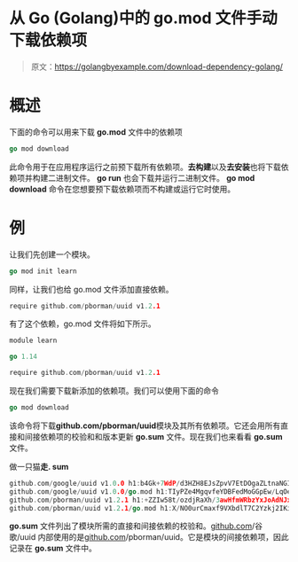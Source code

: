 # 从 Go (Golang)中的 go.mod 文件手动下载依赖项

> 原文：<https://golangbyexample.com/download-dependency-golang/>

# **概述**

下面的命令可以用来下载 **go.mod** 文件中的依赖项

```go
go mod download
```

此命令用于在应用程序运行之前预下载所有依赖项。**去构建**以及**去安装**也将下载依赖项并构建二进制文件。 **go run** 也会下载并运行二进制文件。 **go mod download** 命令在您想要预下载依赖项而不构建或运行它时使用。

# **例**

让我们先创建一个模块。

```go
go mod init learn
```

同样，让我们也给 go.mod 文件添加直接依赖。

```go
require github.com/pborman/uuid v1.2.1
```

有了这个依赖，go.mod 文件将如下所示。

```go
module learn

go 1.14

require github.com/pborman/uuid v1.2.1
```

现在我们需要下载新添加的依赖项。我们可以使用下面的命令

```go
go mod download
```

该命令将下载**github.com/pborman/uuid**模块及其所有依赖项。它还会用所有直接和间接依赖项的校验和和版本更新 **go.sum** 文件。现在我们也来看看 **go.sum** 文件。

做一只猫**走. sum**

```go
github.com/google/uuid v1.0.0 h1:b4Gk+7WdP/d3HZH8EJsZpvV7EtDOgaZLtnaNGIu1adA=
github.com/google/uuid v1.0.0/go.mod h1:TIyPZe4MgqvfeYDBFedMoGGpEw/LqOeaOT+nhxU+yHo=
github.com/pborman/uuid v1.2.1 h1:+ZZIw58t/ozdjRaXh/3awHfmWRbzYxJoAdNJxe/3pvw=
github.com/pborman/uuid v1.2.1/go.mod h1:X/NO0urCmaxf9VXbdlT7C2Yzkj2IKimNn4k+gtPdI/k=
```

**go.sum** 文件列出了模块所需的直接和间接依赖的校验和。[github.com](http://github.com)/谷歌/uuid 内部使用的是[github.com](http://github.com)/pborman/uuid。它是模块的间接依赖项，因此记录在 **go.sum** 文件中。